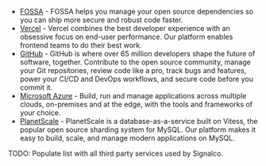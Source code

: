 - [FOSSA](https://fossa.com/) - FOSSA helps you manage your open source dependencies so you can ship more secure and robust code faster.
- [Vercel](https://vercel.com/) - Vercel combines the best developer experience with an obsessive focus on end-user performance. Our platform enables frontend teams to do their best work.
- [GitHub](https://github.com/) - GitHub is where over 65 million developers shape the future of software, together. Contribute to the open source community, manage your Git repositories, review code like a pro, track bugs and features, power your CI/CD and DevOps workflows, and secure code before you commit it.
- [Microsoft Azure](https://azure.microsoft.com/) - Build, run and manage applications across multiple clouds, on-premises and at the edge, with the tools and frameworks of your choice.
- [PlanetScale](https://planetscale.com/) - PlanetScale is a database-as-a-service built on Vitess, the popular open source sharding system for MySQL. Our platform makes it easy to build, scale, and manage modern applications on MySQL.

TODO: Populate list with all third party services used by Signalco.
